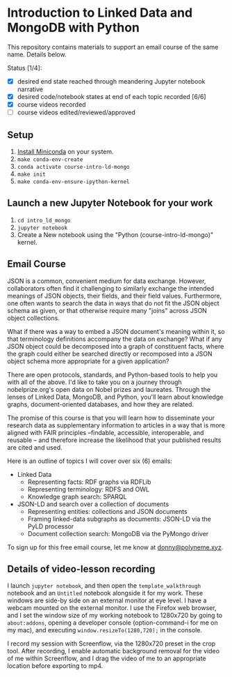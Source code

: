 # Introduction to Linked Data and MongoDB with Python

This repository contains materials to support an email course of the same name. Details below.

Status [1/4]:
- [x] desired end state reached through meandering Jupyter notebook narrative
- [x] desired code/notebook states at end of each topic recorded [6/6]
- [x] course videos recorded
- [ ] course videos edited/reviewed/approved

## Setup

1. [Install Miniconda](https://conda.io/projects/conda/en/latest/user-guide/install/index.html) on
   your system.
2. `make conda-env-create`
3. `conda activate course-intro-ld-mongo`
4. `make init`
5. `make conda-env-ensure-ipython-kernel`

## Launch a new Jupyter Notebook for your work

1. `cd intro_ld_mongo`
2. `jupyter notebook`
3. Create a New notebook using the "Python (course-intro-ld-mongo)" kernel.

## Email Course

JSON is a common, convenient medium for data exchange. However, collaborators often find it
challenging to similarly exchange the intended meanings of JSON objects, their fields, and their
field values. Furthermore, one often wants to search the data in ways that do not fit the JSON
object schema as given, or that otherwise require many "joins" across JSON object collections.

What if there was a way to embed a JSON document's meaning within it, so that terminology
definitions accompany the data on exchange? What if any JSON object could be decomposed into a graph
of constituent facts, where the graph could either be searched directly or recomposed into a JSON
object schema more appropriate for a given application?

There are open protocols, standards, and Python-based tools to help you with all of the above. I'd
like to take you on a journey through nobelprize.org's open data on Nobel prizes and laureates.
Through the lenses of Linked Data, MongoDB, and Python, you'll learn about knowledge graphs,
document-oriented databases, and how they are related.

The promise of this course is that you will learn how to disseminate your research data as
supplementary information to articles in a way that is more aligned with FAIR principles –findable,
accessible, interoperable, and reusable – and therefore increase the likelihood that your published
results are cited and used.

Here is an outline of topics I will cover over six (6) emails:

- Linked Data
    - Representing facts: RDF graphs via RDFLib
    - Representing terminology: RDFS and OWL
    - Knowledge graph search: SPARQL
- JSON-LD and search over a collection of documents
    - Representing entities: collections and JSON documents
    - Framing linked-data subgraphs as documents: JSON-LD via the PyLD processor
    - Document collection search: MongoDB via the PyMongo driver

To sign up for this free email course, let me know at donny@polyneme.xyz.

## Details of video-lesson recording

I launch `jupyter notebook`, and then open the `template_walkthrough` notebook and an `Untitled`
notebook alongside it for my work. These windows are side-by side on an external monitor at eye
level. I have a webcam mounted on the external monitor. I use the Firefox web browser, and I set the
window size of my working notebook to 1280x720 by going to `about:addons`, opening a developer
console (option-command-i for me on my mac), and executing `window.resizeTo(1280,720);` in the
console.

I record my session with Screenflow, via the 1280x720 preset in the crop tool. After recording, I
enable automatic background removal for the video of me within Screenflow, and I drag the video
of me to an appropriate location before exporting to mp4.
